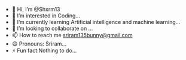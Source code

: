- 👋 Hi, I’m @Shxrm13
- 👀 I’m interested in Coding...
- 🌱 I’m currently learning Artificial intelligence and machine learning...
- 💞️ I’m looking to collaborate on ...
- 📫 How to reach me sriram135bunny@gmail.com
- 😄 Pronouns: Sriram...
- ⚡ Fun fact:Nothing to do...

<!---
Shxrm13/Shxrm13 is a ✨ special ✨ repository because its `README.md` (this file) appears on your GitHub profile.
You can click the Preview link to take a look at your changes.
--->
